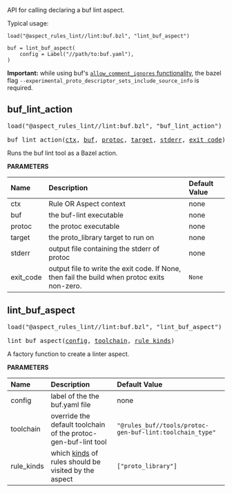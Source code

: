 <!-- Generated with Stardoc: http://skydoc.bazel.build -->

API for calling declaring a buf lint aspect.

Typical usage:

```
load("@aspect_rules_lint//lint:buf.bzl", "lint_buf_aspect")

buf = lint_buf_aspect(
    config = Label("//path/to:buf.yaml"),
)
```

**Important:** while using buf's [`allow_comment_ignores` functionality](https://buf.build/docs/configuration/v1/buf-yaml#allow_comment_ignores), the bazel flag `--experimental_proto_descriptor_sets_include_source_info` is required.

<a id="buf_lint_action"></a>

## buf_lint_action

<pre>
load("@aspect_rules_lint//lint:buf.bzl", "buf_lint_action")

buf_lint_action(<a href="#buf_lint_action-ctx">ctx</a>, <a href="#buf_lint_action-buf">buf</a>, <a href="#buf_lint_action-protoc">protoc</a>, <a href="#buf_lint_action-target">target</a>, <a href="#buf_lint_action-stderr">stderr</a>, <a href="#buf_lint_action-exit_code">exit_code</a>)
</pre>

Runs the buf lint tool as a Bazel action.

**PARAMETERS**


| Name  | Description | Default Value |
| :------------- | :------------- | :------------- |
| <a id="buf_lint_action-ctx"></a>ctx |  Rule OR Aspect context   |  none |
| <a id="buf_lint_action-buf"></a>buf |  the buf-lint executable   |  none |
| <a id="buf_lint_action-protoc"></a>protoc |  the protoc executable   |  none |
| <a id="buf_lint_action-target"></a>target |  the proto_library target to run on   |  none |
| <a id="buf_lint_action-stderr"></a>stderr |  output file containing the stderr of protoc   |  none |
| <a id="buf_lint_action-exit_code"></a>exit_code |  output file to write the exit code. If None, then fail the build when protoc exits non-zero.   |  `None` |


<a id="lint_buf_aspect"></a>

## lint_buf_aspect

<pre>
load("@aspect_rules_lint//lint:buf.bzl", "lint_buf_aspect")

lint_buf_aspect(<a href="#lint_buf_aspect-config">config</a>, <a href="#lint_buf_aspect-toolchain">toolchain</a>, <a href="#lint_buf_aspect-rule_kinds">rule_kinds</a>)
</pre>

A factory function to create a linter aspect.

**PARAMETERS**


| Name  | Description | Default Value |
| :------------- | :------------- | :------------- |
| <a id="lint_buf_aspect-config"></a>config |  label of the the buf.yaml file   |  none |
| <a id="lint_buf_aspect-toolchain"></a>toolchain |  override the default toolchain of the protoc-gen-buf-lint tool   |  `"@rules_buf//tools/protoc-gen-buf-lint:toolchain_type"` |
| <a id="lint_buf_aspect-rule_kinds"></a>rule_kinds |  which [kinds](https://bazel.build/query/language#kind) of rules should be visited by the aspect   |  `["proto_library"]` |



